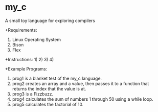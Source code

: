 # my_c
A small toy language for exploring compilers

+Requirements:
1) Linux Operating System
2) Bison
3) Flex

+Instructions:
1)
2)
3)
4)

+Example Programs:
1) prog1 is a blanket test of the my_c language.
2) prog2 creates an array and a value, then passes it to a function that returns the index that the value is at.
3) prog3 is a Fizzbuzz.
4) prog4 calculates the sum of numbers 1 through 50 using a while loop.
5) prog5 calculates the factorial of 10.
